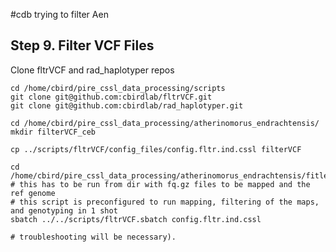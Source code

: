 #cdb trying to filter Aen



## Step 9. Filter VCF Files

Clone fltrVCF and rad_haplotyper repos

```
cd /home/cbird/pire_cssl_data_processing/scripts
git clone git@github.com:cbirdlab/fltrVCF.git
git clone git@github.com:cbirdlab/rad_haplotyper.git

cd /home/cbird/pire_cssl_data_processing/atherinomorus_endrachtensis/
mkdir filterVCF_ceb

cp ../scripts/fltrVCF/config_files/config.fltr.ind.cssl filterVCF
```



```
cd /home/cbird/pire_cssl_data_processing/atherinomorus_endrachtensis/fitlerVCF
# this has to be run from dir with fq.gz files to be mapped and the ref genome
# this script is preconfigured to run mapping, filtering of the maps, and genotyping in 1 shot
sbatch ../../scripts/fltrVCF.sbatch config.fltr.ind.cssl

# troubleshooting will be necessary).
```
